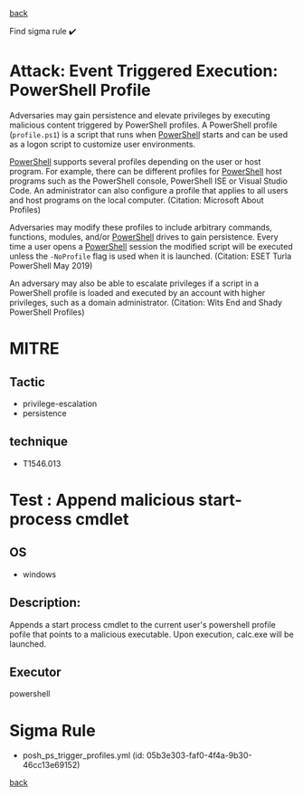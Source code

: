 
[back](../index.md)

Find sigma rule :heavy_check_mark: 

# Attack: Event Triggered Execution: PowerShell Profile 

Adversaries may gain persistence and elevate privileges by executing malicious content triggered by PowerShell profiles. A PowerShell profile  (<code>profile.ps1</code>) is a script that runs when [PowerShell](https://attack.mitre.org/techniques/T1059/001) starts and can be used as a logon script to customize user environments.

[PowerShell](https://attack.mitre.org/techniques/T1059/001) supports several profiles depending on the user or host program. For example, there can be different profiles for [PowerShell](https://attack.mitre.org/techniques/T1059/001) host programs such as the PowerShell console, PowerShell ISE or Visual Studio Code. An administrator can also configure a profile that applies to all users and host programs on the local computer. (Citation: Microsoft About Profiles) 

Adversaries may modify these profiles to include arbitrary commands, functions, modules, and/or [PowerShell](https://attack.mitre.org/techniques/T1059/001) drives to gain persistence. Every time a user opens a [PowerShell](https://attack.mitre.org/techniques/T1059/001) session the modified script will be executed unless the <code>-NoProfile</code> flag is used when it is launched. (Citation: ESET Turla PowerShell May 2019) 

An adversary may also be able to escalate privileges if a script in a PowerShell profile is loaded and executed by an account with higher privileges, such as a domain administrator. (Citation: Wits End and Shady PowerShell Profiles)

# MITRE
## Tactic
  - privilege-escalation
  - persistence


## technique
  - T1546.013


# Test : Append malicious start-process cmdlet
## OS
  - windows


## Description:
Appends a start process cmdlet to the current user's powershell profile pofile that points to a malicious executable. Upon execution, calc.exe will be launched.


## Executor
powershell

# Sigma Rule
 - posh_ps_trigger_profiles.yml (id: 05b3e303-faf0-4f4a-9b30-46cc13e69152)



[back](../index.md)
